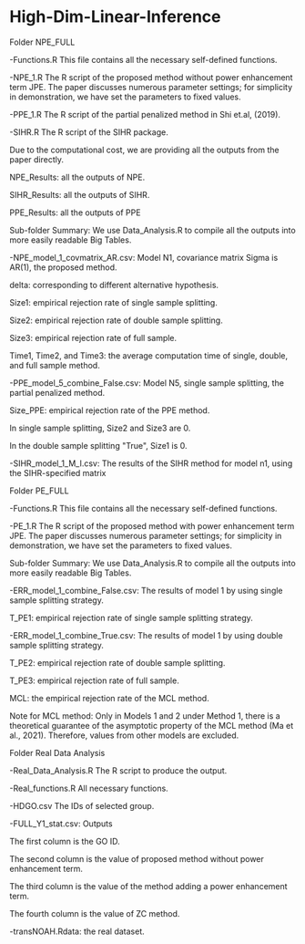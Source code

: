 # High-Dim-Linear-Inference
 
Folder NPE_FULL

 -Functions.R This file contains all the necessary self-defined functions.
 
 -NPE_1.R The R script of the proposed method without power enhancement term JPE. The paper discusses numerous parameter settings; for simplicity in demonstration, we have set the parameters to fixed values.
 
 -PPE_1.R The R script of the partial penalized method in Shi et.al, (2019).
 
 -SIHR.R The R script of the SIHR package.

Due to the computational cost, we are providing all the outputs from the paper directly.

 NPE_Results: all the outputs of NPE.
 
 SIHR_Results: all the outputs of SIHR.
 
 PPE_Results: all the outputs of PPE

Sub-folder Summary: We use Data_Analysis.R to compile all the outputs into more easily readable Big Tables.

  -NPE_model_1_covmatrix_AR.csv: Model N1, covariance matrix Sigma is AR(1), the proposed method.
  
   delta: corresponding to different alternative hypothesis.
   
   Size1: empirical rejection rate of single sample splitting.
   
   Size2: empirical rejection rate of double sample splitting.
   
   Size3: empirical rejection rate of full sample.
   
   Time1, Time2, and Time3: the average computation time of single, double, and full sample method.

  -PPE_model_5_combine_False.csv: Model N5, single sample splitting, the partial penalized method.
  
   Size_PPE: empirical rejection rate of the PPE method.
   
   In single sample splitting, Size2 and Size3 are 0.
   
   In the double sample splitting "True", Size1 is 0.
   
  -SIHR_model_1_M_I.csv: The results of the SIHR method for model n1, using the SIHR-specified matrix

Folder PE_FULL

 -Functions.R This file contains all the necessary self-defined functions.
 
 -PE_1.R The R script of the proposed method with power enhancement term JPE. The paper discusses numerous parameter settings; for simplicity in demonstration, we have set the parameters to fixed values.
 
 Sub-folder Summary: We use Data_Analysis.R to compile all the outputs into more easily readable Big Tables.
 
  -ERR_model_1_combine_False.csv: The results of model 1 by using single sample splitting strategy.
  
   T_PE1: empirical rejection rate of single sample splitting strategy.
   
  -ERR_model_1_combine_True.csv: The results of model 1 by using double sample splitting strategy.
  
   T_PE2: empirical rejection rate of double sample splitting.
   
   T_PE3: empirical rejection rate of full sample.
   
   MCL: the empirical rejection rate of the MCL method. 
   
   Note for MCL method: Only in Models 1 and 2 under Method 1, there is a theoretical guarantee of the asymptotic property of the MCL method (Ma et al., 2021). Therefore, values from other models are excluded.

Folder Real Data Analysis

 -Real_Data_Analysis.R The R script to produce the output.
 
 -Real_functions.R All necessary functions.
 
 -HDGO.csv The IDs of selected group.
 
 -FULL_Y1_stat.csv: Outputs
 
  The first column is the GO ID.
  
  The second column is the value of proposed method without power enhancement term.
  
  The third column is the value of the method adding a power enhancement term.
  
  The fourth column is the value of ZC method.
  
 -transNOAH.Rdata: the real dataset.
   

